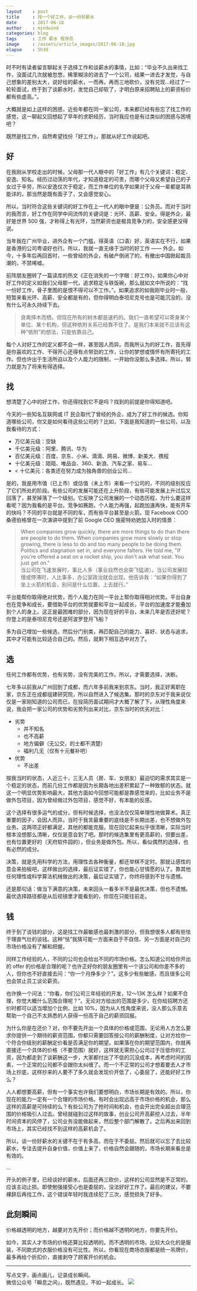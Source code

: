```yaml
---
layout    : post
title     : 找一个好工作，谈一份好薪水
date      : 2017-06-18
author    : mindwind
categories: blog
tags      : 工作 薪水 程序员
image     : /assets/article_images/2017-06-18.jpg
elapse    : 5h30
---
```



时不时有读者留言聊起关于选择工作和谈薪水的事情，比如：“毕业不久出来找工作，没面试几次就被忽悠，稀里糊涂的进去了一个公司，结果一进去才发觉，与自己想象的差别太大，说好给的薪水，一而再，再而三地砍价，没有兑现...经过了一轮轮面试，终于到了谈薪水时，发觉自己却软了，才明白原来招聘贴上的薪资标价都有些虚高。”。

大概就是如上这样的困惑，近些年都在同一家公司，本来都已经有些忘了找工作的感觉，这一聊起又回想起了早年的求职经历，当时我应也是有过类似的困惑与困境吧？

既然是找工作，自然希望找份「好工作」，那就从好工作说起吧。


## 好
在我刚从学校走出的时候，父母那一代人眼中的「好工作」有几个关键词：稳定、安逸、知名。经历过动荡的年代，才知道稳定的可贵，而哪个父母又希望自己的子女过于辛劳，所以安逸仅次于稳定，而工作单位的名字如果对于父母一辈都是耳熟能详的，那当然是既有面子了，又会感觉安心。

所以，当时符合这些关键词的好工作在上一代人的眼中便是：公务员。而对于当时的我而言，好工作在同学中间流传的关键词是：光环、高薪、安全。得是外企，最好是世界 500 强，才称得上有光环，当然薪资也是极具竞争力的，安全感更没得说。

当年我在广州毕业，进外企有一个门槛，得英语（口语）好，英语实在不行，如果是香港的公司粤语好也行。所以，我就一直无缘于当时的好工作 —— 外企。如今，十多年后再回首时，一些曾经的外企，有破产倒闭了的，有撤出中国掀起裁员潮的，不禁唏嘘。

前阵朋友圈转了一篇读库的热文《正在消失的一个字眼：好工作》，如果你心中对好工作的定义如我们父母那一代，追求稳定与铁饭碗，那么就如文中所说的：“找一份好工作，骨子里图的是恨不得可以不工作。”。如果追求的如我刚毕业时一般，短暂来看光环、高薪、安全都是有的，但你得明白泰坦尼克号也是可能沉没的，没有什么可永久持续下去。

  > 良禽择木而栖，但现在所有的树木都是速朽的。我们一直希望可以寄身某个单位、某个机构，但这种依附关系已经靠不住了。是我们本来就不应该有这种“依附”的想法，只能依靠自己。

每个人对好工作的定义都不会一样，甚至因人而异。而我所认为的好工作，首先得是你喜欢的工作、干得开心还得有点带劲的工作，让你的梦想或情怀有所寄托的工作。但也许出于生活所迫以及个人能力的限制，一开始你没那么多选择。所以，努力就是为了将来有得选择。


## 找
想清楚了心中的好工作，你还得找到它不是吗？找到的前提是你得知道吧。

今天的一些知名互联网或 IT 民企取代了曾经的外企，成为了好工作的候选。你知道哪些公司，你又是如何看待这些公司的？比如，下面是我知道的一些公司，以及我看待的方式：

  - 万亿美元级：空缺
  - 千亿美元级：阿里、腾讯、华为
  - 百亿美元级：百度、京东、小米、滴滴、网易、微博、新美大、携程
  - 十亿美元级：陌陌、唯品会、360、新浪、汽车之家、易车...
  - < 十亿美元：各类还在努力成为独角兽的创业公司...

是的，我是用市值（已上市）或估值（未上市）来看一个公司的，不同的级别反应了它们所处的阶段。有些公司的发展可能还在上升阶段，有些可能发展上升过后又回落了，甚至掉落了一个级别。它反映了公司发展的一个动态历程，为什么要这样看呢？因为我看的是平台。竞争如赛跑，个人能力再强，起跑加速再快，能有开车的快吗？不同的平台就是不同的车，而有些平台甚至是火箭。现 Facebook COO 桑德伯格曾在一次演讲中提到了前 Google CEO 施密特劝她加入时的情景：

  > When companies grow quickly, there are more things to do than there are people to do them. When companies grow more slowly or stop growing, there is less to do and too many people to be doing them. Politics and stagnation set in, and everyone falters. He told me, "If you're offered a seat on a rocket ship, you don't ask what seat. You just get on."  
  当公司在飞速发展时，事比人多（事业自然也会突飞猛进）。当公司发展较慢或停滞时，人比事多，办公室政治就会出现。他告诉我：“如果你得到了坐上火箭的机会，别问是什么位置，上去就行。”

平台能帮你取得绝对优势，而个人能力在同一平台上帮你取得相对优势。平台自身也在竞争和成长，要借助平台的优势就要和平台一起成长，平台的加速度才能叠加到个人的身上。这正是最困难的部分，因为现在好的平台，未来几年是否还好呢？你登上的是泰坦尼克号还是阿波罗登月飞船？

多为自己增加一些候选，然后分门别类，再匹配自己的能力、喜好、状态与追求，其中才可能有比较适合自己的。然后，就剩下相互选中对方了。


## 选
任何工作都有优势，也有劣势，没有完美的工作。所以，才需要选择，决断。

七年多以前我从广州回到了成都，而六年多前我来到京东。当时，我正好离职在家，京东正在成都组建研究院，所以自然进入了候选集。那时的京东对于我来说仅仅是一家刚知道的公司而已，在投简历面试期间才大概了解了下。从理性角度来说，我会把一家公司的优势和劣势列出来对比，京东当时的优劣对比：

  - 劣势
    - 并不知名
    - 也不高薪
    - 地方偏僻（无公交，的士都不清楚）
    - 福利几无（仅有十元餐补吧）
  - 优势
    - 不出差

按我当时的状态，人近三十，三无人员（房、车、女朋友）最迫切的需求其实是一个稳定的状态，而前几份工作都是因为长期各地出差积累起了一种致郁的状态。就这一个明显优势影响最大，其他方面如今回想可能都是靠感觉来的，比如业务不是做外包项目，因为曾经做过外包项目，感觉不好，有本能的反感。

这个选择有很多运气的成分，但有时候选择，也没法仅仅简单理性地做算术。真正重要的因子，会因人而异。当时于我言最重要的底线是不长期出差，也不想做外包业务。这两项正好都满足，其他的都能克服。现在回忆起来似乎很清晰，实际当时根本没想那么清晰，仅仅是意会到了吧。那时的候选集里有更高薪的，但要出差，也有位置更好的（天府软件园的），但业务是做外包。所以，看似偶然的选择，也有必然的成分。

决策，就是先用科学的方法，用理性去各种衡量，都还举棋不定时。那就让感性的意会来拍板吧，这样做出的选择，最后证实错了，你也能心甘情愿的认了。靠其他任何理性或科学算法机械做出的决策，最后证实错了，你终将感到不甘与遗憾。

还是那句话：做当下满意的决策，未来回头一看多半不是最优决策，但也不遗憾。最优选择路径都是从后视镜里才能看到的，你现在只能往前走。


## 钱
终于到了谈钱的部分，这是找工作最敏感也最刺激的部分，但我想很多人都有些怯于理直气壮的谈钱。这种“怯”我猜可能一方面来自于不自信、另一方面是对自己的市场价格没有了解和把握。

同样工作经验的人，不同的公司也会给出不同的市场价格。怎么知道公司给你开出的 offer 的价格是合理的呢？也许正好你的朋友圈里有一个该公司和你差不多的人，但你也不好直接去问：“你一个月挣多少？”。这多少有些敏感，而且很多公司也会禁止员工谈论薪资。

也许换一个问法：“你看，你们公司三年经验的开发，12～13K 怎么样？如果不合理，你觉大概什么范围合理呢？”。无论对方给出的范围是多少，在你给招聘方还价时都可以适当增加个比例，比如 10%，因为从人性角度来说，没人那么乐意去帮助一个自己不太熟悉的人获得一份高于自己的薪资回报。

为什么你是在还价？对，你不要先开出一个具体的价格或范围，无论用人方怎么要求你提供一个期待的薪资范围，你都只需要回答按公司的薪酬制度，让对方给你一个符合你级别的薪酬定价看是否满足你的期望。如果落在你的期望范围内，你就再直接还一个具体的价格（不要范围）就好，这样就无需担心公司过于压低你的工资，因为都走到了谈薪酬这一步，大家都付出了不低的沉没成本，再考虑时间的因素，一个正常的公司都不会跟你太纠缠了。而一个不正常的公司才想着要去人才市场上抄底，这样抄来的人要不了多久就会发现价开低了，心委屈了，还能好好工作么？

人人都想要高薪，但有一个事实也许我们要想明白，市场长期是有效的。所以，你现在的能力一定有一个合理的市场价格。有时会出现远高于市场价格的机会，那么这样的高薪是可持续的么？有些公司为了抢时间和机会，也会开出完全超出合理范围的价格吸引人过去。曾经就碰到过这样的故事，创业公司开高薪挖人过去，半年时间资本的风停了，公司业务没能做起来，然后整个部门解散了。之后再出来回到市场上，其实已经找不到这样的高薪机会了。

所以，谈一份好薪水的关键不在于有多高，而在于不委屈。然后就可以忘了去比较薪水，专注去提升自身价值，价值上来了，价格自然会跟随的，市场长期来看总是有效的。

...

开头的例子里，已经谈好的薪水，后面还再三砍价，这样的公司显然是不正常的，应该主动止损。即使勉强接受心也是委屈的，没法好好工作了。最后的建议，不要裸辞后再找工作，这个错误年轻时我连续犯了三次，感觉损失了好多。


## 此刻瞬间
价格越透明的地方，越要对方先开价；而价格越不透明的地方，你要先开价。

如今，其实人才市场的价格还算比较透明的。而不透明的市场，比较大众化的是服装，不同款式的衣服价格没有可比性。所以，你看现在商场衣服都是统一吊牌价，最多再给个折扣价，直接剥夺了顾客开价的机会。

---
写点文字，画点画儿，记录成长瞬间。  
微信公众号「瞬息之间」，既然遇见，不如一起成长。
![](/assets/images/qrcode_wechat_avatar.jpg)
